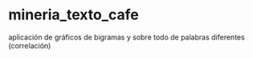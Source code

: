 # mineria_texto_cafe
aplicación de gráficos de bigramas y sobre todo de palabras diferentes (correlación)
